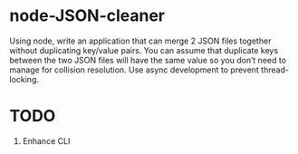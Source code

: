 # node-JSON-cleaner

Using node, write an application that can merge 2 JSON files together without duplicating key/value pairs. You can assume that 
duplicate keys between the two JSON files will have the same value so you don’t need to manage for collision resolution. Use 
async development to prevent thread-locking.

# TODO

1. Enhance CLI